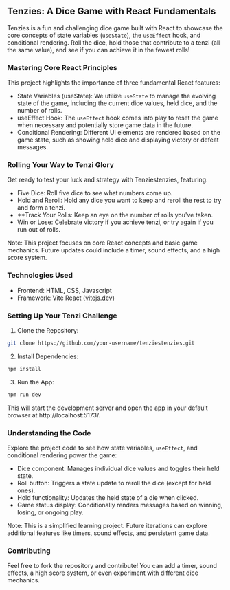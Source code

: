 ## Tenzies: A Dice Game with React Fundamentals

Tenzies is a fun and challenging dice game built with React to showcase the core concepts of state variables (`useState`), the `useEffect` hook, and conditional rendering. Roll the dice, hold those that contribute to a tenzi (all the same value), and see if you can achieve it in the fewest rolls\!

### Mastering Core React Principles

This project highlights the importance of three fundamental React features:

  * State Variables (useState): We utilize `useState` to manage the evolving state of the game, including the current dice values, held dice, and the number of rolls.
  * useEffect Hook: The `useEffect` hook comes into play to reset the game when necessary and potentially store game data in the future.
  * Conditional Rendering: Different UI elements are rendered based on the game state, such as showing held dice and displaying victory or defeat messages.

### Rolling Your Way to Tenzi Glory

Get ready to test your luck and strategy with Tenziestenzies, featuring:

  * Five Dice: Roll five dice to see what numbers come up.
  * Hold and Reroll: Hold any dice you want to keep and reroll the rest to try and form a tenzi.
  * **Track Your Rolls: Keep an eye on the number of rolls you've taken.
  * Win or Lose: Celebrate victory if you achieve tenzi, or try again if you run out of rolls.

Note: This project focuses on core React concepts and basic game mechanics. Future updates could include a timer, sound effects, and a high score system.

### Technologies Used

  * Frontend: HTML, CSS, Javascript
  * Framework: Vite React ([vitejs.dev](https://www.google.com/url?sa=E&source=gmail&q=https://vitejs.dev/))

### Setting Up Your Tenzi Challenge

1.  Clone the Repository:

<!-- end list -->

```bash
git clone https://github.com/your-username/tenziestenzies.git
```

2.  Install Dependencies:

<!-- end list -->

```bash
npm install
```

3.  Run the App:

<!-- end list -->

```bash
npm run dev
```

This will start the development server and open the app in your default browser at http://localhost:5173/.

### Understanding the Code

Explore the project code to see how state variables, `useEffect`, and conditional rendering power the game:

  * Dice component: Manages individual dice values and toggles their held state.
  * Roll button: Triggers a state update to reroll the dice (except for held ones).
  * Hold functionality: Updates the held state of a die when clicked.
  * Game status display: Conditionally renders messages based on winning, losing, or ongoing play.

Note: This is a simplified learning project. Future iterations can explore additional features like timers, sound effects, and persistent game data.

### Contributing

Feel free to fork the repository and contribute\! You can add a timer, sound effects, a high score system, or even experiment with different dice mechanics.

